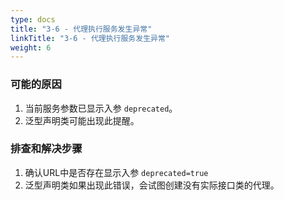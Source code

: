 ```yaml
---
type: docs
title: "3-6 - 代理执行服务发生异常"
linkTitle: "3-6 - 代理执行服务发生异常"
weight: 6
---
```


### 可能的原因

1. 当前服务参数已显示入参 `deprecated`。
2. 泛型声明类可能出现此提醒。

### 排查和解决步骤

1. 确认URL中是否存在显示入参 `deprecated=true`
2. 泛型声明类如果出现此错误，会试图创建没有实际接口类的代理。

